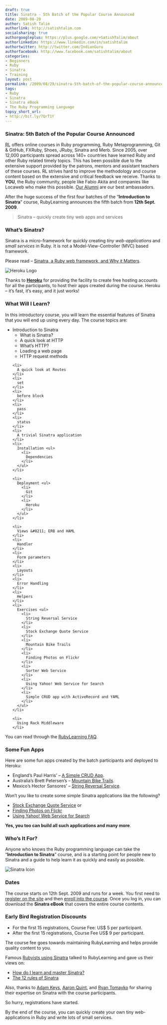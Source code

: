 ```yaml
---
draft: true
title: Sinatra - 5th Batch of the Popular Course Announced
date: 2009-08-29
author: Satish Talim
authorlink: http://satishtalim.com
socialsharing: true
authorgoogleplus: https://plus.google.com/+SatishTalim/about
authorlinkedin: https://www.linkedin.com/in/satishtalim
authortwitter: http://twitter.com/IndianGuru
authorfacebook: http://www.facebook.com/satishtalim/about
categories:
- Beginners
- Ruby
- Sinatra
- Training
layout: post
permalink: /2009/08/29/sinatra-5th-batch-of-the-popular-course-announced/
tags:
- Ruby
- Sinatra
- Sinatra eBook
- The Ruby Programming Language
topsy_short_url:
- http://bit.ly/7QrT1Y
---
```


<div>
  <h3>
    Sinatra: 5th Batch of the Popular Course Announced
  </h3>
  
  <p class="update">
    <abbr title="RubyLearning">RL</abbr> offers online courses in Ruby programming, Ruby Metaprogramming, Git & GitHub, FXRuby, Shoes, JRuby, Sinatra and Merb. Since 2005, over 12,000 participants spread across 140+ countries have learned Ruby and other Ruby related timely topics. This has been possible due to the extensive support provided by the patrons, mentors and assistant teachers of these courses. RL strives hard to improve the methodology and course content based on the extensive and critical feedback we receive. Thanks to <strong>YOU</strong>, the Ruby community, people like Fabio Akita and companies like Locaweb who make this possible. <a href="http://rubylearning.com/other/testimonials.html">Our Alumni</a> are our best ambassadors.
  </p>
  
  <p>
    <span class="drop_cap">A</span>fter the huge success of the first four batches of the &#8220;<strong>Introduction to Sinatra</strong>&#8221; course, RubyLearning announces the fifth batch from <b>12th Sept. 2009</b>.
  </p>
  
  <blockquote class="right">
    <p>
      Sinatra &#8211; quickly create tiny web apps and services
    </p>
  </blockquote>
  
  <h3>
    What&#8217;s Sinatra?
  </h3>
  
  <p>
    Sinatra is a micro-framework for quickly creating <em>tiny web-applications</em> and <em>small services</em> in Ruby. It is not a Model-View-Controller (MVC) based framework.
  </p>
  
  <p>
    Please read &#8211; <a href="http://deadprogrammersociety.blogspot.com/2007/10/sinatra-ruby-web-framework-and-why-it.html">Sinatra, a Ruby web framework, and Why it Matters</a>.
  </p>
  
  <p>
    <img class="alignright" src="http://rubylearning.com/images/heroku-optimized.gif" alt="Heroku Logo" title="Heroku" />
  </p>
  
  <p>
    Thanks to <a href="http://heroku.com/"><strong>Heroku</strong></a> for providing the facility to create free hosting accounts for all the participants, to host their apps created during the course. Heroku &#8211; it&#8217;s fast, it&#8217;s easy, and it just works!
  </p>
  
  <h3>
    What Will I Learn?
  </h3>
  
  <p>
    In this introductory course, you will learn the essential features of Sinatra that you will end up using every day. The course topics are:
  </p>
  
  <ul>
    <li>
      Introduction to Sinatra <ul>
        <li>
          What is Sinatra?
        </li>
        <li>
          A quick look at HTTP
        </li>
        <li>
          What&#8217;s HTTP?
        </li>
        <li>
          Loading a web page
        </li>
        <li>
          HTTP request methods
        </li>
      </ul>
    </li>
    
    <li>
      A quick look at Routes
    </li>
    <li>
      set
    </li>
    <li>
      before block
    </li>
    <li>
      pass
    </li>
    <li>
      status
    </li>
    <li>
      A trivial Sinatra application
    </li>
    <li>
      Installation <ul>
        <li>
          Dependencies
        </li>
      </ul>
    </li>
    
    <li>
      Deployment <ul>
        <li>
          Git
        </li>
        <li>
          Heroku
        </li>
      </ul>
    </li>
    
    <li>
      Views &#8211; ERB and HAML
    </li>
    <li>
      Handler
    </li>
    <li>
      Form parameters
    </li>
    <li>
      Layouts
    </li>
    <li>
      Error Handling
    </li>
    <li>
      Helpers
    </li>
    <li>
      Exercises <ul>
        <li>
          String Reversal Service
        </li>
        <li>
          Stock Exchange Quote Service
        </li>
        <li>
          Mountain Bike Trails
        </li>
        <li>
          Finding Photos on Flickr
        </li>
        <li>
          Sorter Web Service
        </li>
        <li>
          Using Yahoo! Web Service for Search
        </li>
        <li>
          Simple CRUD app with ActiveRecord and YAML
        </li>
      </ul>
    </li>
    
    <li>
      Using Rack Middleware
    </li>
  </ul>
  
  <p>
    You can read through the <a href="http://rubylearning.com/satishtalim/faq.html">RubyLearning FAQ</a>.
  </p>
  
  <h3>
    Some Fun Apps
  </h3>
  
  <p>
    Here are some fun apps created by the batch participants and deployed to Heroku:
  </p>
  
  <ul>
    <li>
      England&#8217;s Paul Harris&#8217; &#8211; <a href="http://pchcrud.heroku.com/">A Simple CRUD App</a>.
    </li>
    <li>
      Australia&#8217;s Brett Petersen&#8217;s &#8211; <a href="http://blazing-waterfall-72.heroku.com/">Mountain Bike Trails</a>.
    </li>
    <li>
      Mexico&#8217;s Hector Sansores&#8217; &#8211; <a href="http://sinatra2.hectorsq.com/">String Reversal Service</a>.
    </li>
  </ul>
  
  <p style="text-align: justify;">
    Won&#8217;t you like to create some simple Sinatra applications like the following?
  </p>
  
  <ul>
    <li>
      <a href="http://afternoon-cloud-19.heroku.com/">Stock Exchange Quote Service</a> or
    </li>
    <li>
      <a href="http://vivid-flower-63.heroku.com/">Finding Photos on Flickr</a>
    </li>
    <li>
      <a href="http://blooming-window-92.heroku.com/">Using Yahoo! Web Service for Search</a>
    </li>
  </ul>
  
  <p style="text-align: justify;">
    <b>Yes, you too can build all such applications and many more</b>.
  </p>
  
  <h3>
    Who&#8217;s It For?
  </h3>
  
  <p>
    Anyone who knows the Ruby programming language can take the &#8220;<strong>Introduction to Sinatra</strong>&#8221; course, and is a starting point for people new to Sinatra and a guide to help learn it as quickly and easily as possible.
  </p>
  
  <p>
    <img class="alignright" src="http://rubylearning.com/images/sinatralogo.jpg" alt="Sinatra Icon" title="Sinatra microframework" />
  </p>
  
  <h3>
    Dates
  </h3>
  
  <p>
    The course starts on 12th Sept. 2009 and runs for a week. You first need to <a href="http://rubylearning.org/">register on the site</a> and then <a href="http://rubylearning.org/class/course/view.php?id=46">enroll into the course</a>. Once you log in, you can download the <strong>Sinatra eBook</strong> that covers the entire course contents.
  </p>
  
  <h3>
    Early Bird Registration Discounts
  </h3>
  
  <ul>
    <li>
      For the first 15 registrations, Course Fee: US$ 5 per participant.
    </li>
    <li>
      After the first 15 registrations, Course Fee US$ 9 per participant.
    </li>
  </ul>
  
  <p>
    The course fee goes towards maintaining RubyLearning and helps provide quality content to you.
  </p>
  
  <p>
    Famous <a href="http://rubylearning.com/blog/2009/06/29/20-rubyists-using-sinatra-do-you/">Rubyists using Sinatra</a> talked to RubyLearning and gave us their views on:
  </p>
  
  <ul>
    <li>
      <a href="http://rubylearning.com/blog/2009/08/11/blake-mizerany-how-do-i-learn-and-master-sinatra/">How do I learn and master Sinatra?</a>
    </li>
    <li>
      <a href="http://rubylearning.com/blog/2009/07/19/what-are-the-twelve-rules-of-sinatra/">The 12 rules of Sinatra</a>
    </li>
  </ul>
  
  <p>
    Also, thanks to <a href="http://rubylearning.com/blog/2009/03/03/interview-adam-keys-on-sinatra/">Adam Keys</a>, <a href="http://rubylearning.com/blog/2009/03/20/interview-aaron-quint-on-sinatra/">Aaron Quint</a>, and <a href="http://rubylearning.com/blog/2009/03/20/interview-ryan-tomayko-on-sinatra/">Ryan Tomayko</a> for sharing their expertise on Sinatra with the course participants.
  </p>
  
  <p>
    So hurry, registrations have started.
  </p>
  
  <p class="alert">
    By the end of the course, you can quickly create your own tiny web-applications in Ruby and write lots of small services.
  </p>
</div>

